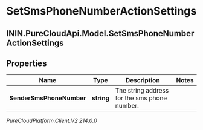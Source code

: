 # SetSmsPhoneNumberActionSettings

## ININ.PureCloudApi.Model.SetSmsPhoneNumberActionSettings

## Properties

|Name | Type | Description | Notes|
|------------ | ------------- | ------------- | -------------|
| **SenderSmsPhoneNumber** | **string** | The string address for the sms phone number. | |



_PureCloudPlatform.Client.V2 214.0.0_

